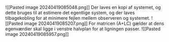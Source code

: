 ![[Pasted image 20240419085048.png]]
Der laves en kopi af systemet, og dette bruges til at estimere det egentlige system, og der laves tilbagekobling for at minimere fejlen mellem observeren og systemet.
![[Pasted image 20240419085207.png]]
For matricen (A+LC) gælder at dens egenværdier skal ligge i venstre halvplan for at ligningen passer.
![[Pasted image 20240419085957.png]]
